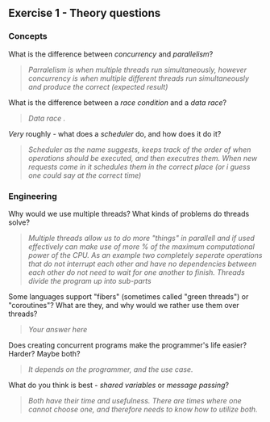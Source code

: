 Exercise 1 - Theory questions
-----------------------------

### Concepts

What is the difference between *concurrency* and *parallelism*?
> *Parralelism is when multiple threads run simultaneously, however concurrency is when multiple different threads run simultaneously and produce the correct (expected result)*

What is the difference between a *race condition* and a *data race*? 
> *Data race  .*
 
*Very* roughly - what does a *scheduler* do, and how does it do it?
> *Scheduler as the name suggests, keeps track of the order of when operations should be executed, and then executres them. When new requests come in it schedules them in the correct place (or i guess one could say at the correct time)* 


### Engineering

Why would we use multiple threads? What kinds of problems do threads solve?
> *Multiple threads allow us to do more "things" in parallell and if used effectively can make use of more % of the maximum computational power of the CPU. As an example two completely seperate operations that do not interrupt each other and have no dependencies between each other do not need to wait for one another to finish. Threads divide the program up into sub-parts*

Some languages support "fibers" (sometimes called "green threads") or "coroutines"? What are they, and why would we rather use them over threads?
> *Your answer here*

Does creating concurrent programs make the programmer's life easier? Harder? Maybe both?
> *It depends on the programmer, and the use case.*

What do you think is best - *shared variables* or *message passing*?
> *Both have their time and usefulness. There are times where one cannot choose one, and therefore needs to know how to utilize both.*


